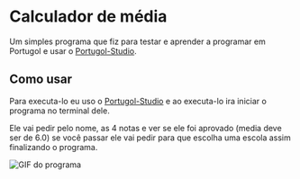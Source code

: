  

# Calculador de média

Um simples programa que fiz para testar e aprender a programar em Portugol e usar o [Portugol-Studio](http://lite.acad.univali.br/portugol/).



## Como usar

Para executa-lo eu uso o [Portugol-Studio](http://lite.acad.univali.br/portugol/) e ao executa-lo ira iniciar o programa no terminal dele.

Ele vai pedir pelo nome, as 4 notas e ver se ele foi aprovado (media deve ser de 6.0) se você passar ele vai pedir para que escolha uma escola assim finalizando o programa.

![GIF do programa](https://pipe.miroware.io/60a47afdab37f801c2e52bb1/calc.gif)
